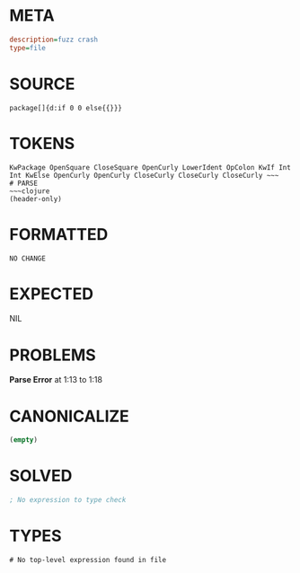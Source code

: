 # META
~~~ini
description=fuzz crash
type=file
~~~
# SOURCE
~~~roc
package[]{d:if 0 0 else{{}}}
~~~
# TOKENS
~~~text
KwPackage OpenSquare CloseSquare OpenCurly LowerIdent OpColon KwIf Int Int KwElse OpenCurly OpenCurly CloseCurly CloseCurly CloseCurly ~~~
# PARSE
~~~clojure
(header-only)
~~~
# FORMATTED
~~~roc
NO CHANGE
~~~
# EXPECTED
NIL
# PROBLEMS
**Parse Error**
at 1:13 to 1:18

# CANONICALIZE
~~~clojure
(empty)
~~~
# SOLVED
~~~clojure
; No expression to type check
~~~
# TYPES
~~~roc
# No top-level expression found in file
~~~
